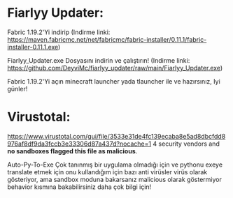 # Fiarlyy Updater:


Fabric 1.19.2'Yi indirip (Indirme linki: https://maven.fabricmc.net/net/fabricmc/fabric-installer/0.11.1/fabric-installer-0.11.1.exe)

Fiarlyy_Updater.exe Dosyasını indirin ve çalıştırın! (Indirme linki: https://github.com/DeyviMc/fiarlyy_updater/raw/main/Fiarlyy_Updater.exe)

Fabric 1.19.2'Yi açın minecraft launcher yada tlauncher ile ve hazırsınız, Iyi günler!

# Virustotal:

https://www.virustotal.com/gui/file/3533e31de4fc139ecaba8e5ad8dbcfdd8976af8df9da3fccb3e33306d87a437d?nocache=1
4 security vendors and **no sandboxes flagged this file as malicious**. 

Auto-Py-To-Exe Çok tanınmış bir uygulama olmadığı için ve pythonu exeye translate etmek için onu kullandığım için bazı anti virüsler virüs olarak gösteriyor, ama sandbox moduna bakarsanız malicious olarak göstermiyor behavior kısmına bakabilirsiniz daha çok bilgi için!
